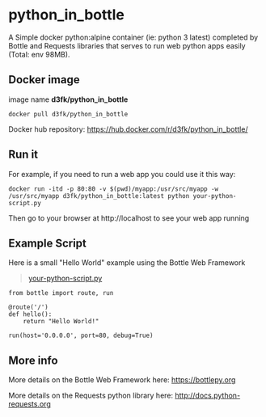 # python_in_bottle
A Simple docker python:alpine container (ie: python 3 latest) completed by Bottle and Requests libraries that serves to run web python apps easily (Total: env 98MB).

## Docker image
image name **d3fk/python_in_bottle**

`docker pull d3fk/python_in_bottle`

Docker hub repository: https://hub.docker.com/r/d3fk/python_in_bottle/

## Run it

For example, if you need to run a web app you could use it this way:

`docker run -itd -p 80:80 -v $(pwd)/myapp:/usr/src/myapp -w /usr/src/myapp d3fk/python_in_bottle:latest python your-python-script.py`

Then go to your browser at http://localhost  to see your web app running

## Example Script 

Here is a small "Hello World" example using the Bottle Web Framework
>[your-python-script.py](https://github.com/Angatar/python_in_bottle/blob/master/your-python-script.py)


```
from bottle import route, run

@route('/')
def hello():
    return "Hello World!"

run(host='0.0.0.0', port=80, debug=True)
```



## More info

More details on the Bottle Web Framework here: https://bottlepy.org

More details on the Requests python library here: http://docs.python-requests.org
